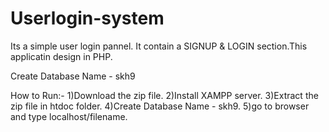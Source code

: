 # Userlogin-system
Its a simple user login pannel.
It contain a SIGNUP & LOGIN section.This applicatin design in PHP.

Create Database Name - skh9

How to Run:-
1)Download the zip file.
2)Install XAMPP server.
3)Extract the zip file in htdoc folder.
4)Create Database Name - skh9.
5)go to browser and type localhost/filename.

